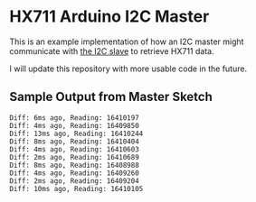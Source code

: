 # HX711 Arduino I2C Master

This is an example implementation of how an I2C master might communicate with [the I2C slave](https://github.com/endail/hx711-arduino-i2c-slave) to retrieve HX711 data.

I will update this repository with more usable code in the future.

## Sample Output from Master Sketch

```shell
Diff: 6ms ago, Reading: 16410197
Diff: 4ms ago, Reading: 16409850
Diff: 13ms ago, Reading: 16410244
Diff: 8ms ago, Reading: 16410404
Diff: 4ms ago, Reading: 16410603
Diff: 2ms ago, Reading: 16410689
Diff: 8ms ago, Reading: 16408988
Diff: 4ms ago, Reading: 16409260
Diff: 2ms ago, Reading: 16409204
Diff: 10ms ago, Reading: 16410105
```

